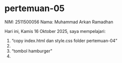 # pertemuan-05

NIM: 2511500056
Nama: Muhammad Arkan Ramadhan

Hari ini, Kamis 16 Oktober 2025, saya mempelajari:
<ol>
<li>“copy index.html dan style.css folder pertemuan-04”<li>
<li>“tombol hamburger"<li>
<ol>